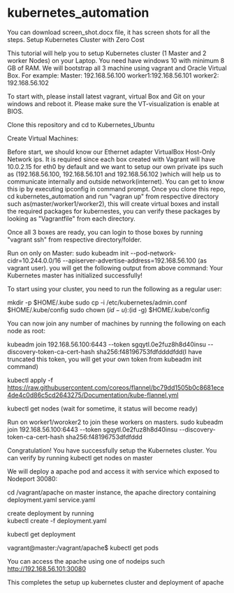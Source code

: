 # kubernetes_automation
You can download screen_shot.docx file, it has screen shots for all the steps.
Setup Kubernetes Cluster with Zero Cost

This tutorial will help you to setup Kubernetes cluster (1 Master and 2 worker Nodes) on your Laptop. You need have windows 10 with minimum 8 GB of RAM. We will bootstrap all 3 machine using vagrant and Oracle Virtual Box.
For example:
Master: 192.168.56.100
worker1:192.168.56.101
worker2: 192.168.56.102

 To start with, please install latest vagrant, virtual Box and Git on your windows and reboot it. Please make sure the VT-visualization is enable at BIOS.

Clone this repository and cd to Kubernetes_Ubuntu
 
Create Virtual Machines:

Before start, we should know our Ethernet adapter VirtualBox Host-Only Network ips. It is required since each box created with Vagrant will have 10.0.2.15 for eth0 by default and we want to setup our own private ips such as (192.168.56.100, 192.168.56.101 and 192.168.56.102 )which will help us to communicate internally and outside network(internet). You can get to know this ip by executing ipconfig in command prompt.
Once you clone this repo, cd kubernetes_automation and run "vagran up" from respective directory such as(master/worker1/worker2), this will create virtual boxes and install the required packages for kubernestes, you can verify these packages by looking as "Vagrantfile" from each directory.

Once all 3 boxes are ready, you can login to those boxes by running "vagrant ssh" from respective directory/folder.

Run on only on Master:
sudo kubeadm init --pod-network-cidr=10.244.0.0/16 --apiserver-advertise-address=192.168.56.100 (as vagrant user).
you will get the following output from above command:
Your Kubernetes master has initialized successfully!

To start using your cluster, you need to run the following as a regular user:

 mkdir -p $HOME/.kube
 sudo cp -i /etc/kubernetes/admin.conf $HOME/.kube/config
 sudo chown $(id -u):$(id -g) $HOME/.kube/config


You can now join any number of machines by running the following on each node
as root:

kubeadm join 192.168.56.100:6443 --token sgqytl.0e2fuz8h8d40insu --discovery-token-ca-cert-hash sha256:f48196753fdfddddfdd(I have truncated this token, you will get your own token from kubeadm init command)

kubectl apply -f https://raw.githubusercontent.com/coreos/flannel/bc79dd1505b0c8681ece4de4c0d86c5cd2643275/Documentation/kube-flannel.yml
  
kubectl get nodes (wait for sometime, it status will become ready)

Run on worker1/woroker2 to join these workers on masters.
sudo kubeadm join 192.168.56.100:6443 --token sgqytl.0e2fuz8h8d40insu --discovery-token-ca-cert-hash sha256:f48196753dfdfddd
  
Congratulation! You have successfully setup the Kubernetes cluster. You can verify by running kubectl get nodes on master
 
We will deploy a apache pod and access it with service which exposed to Nodeport 30080:
 
cd /vagrant/apache on master instance, the apache directory containing 
deployment.yaml  service.yaml
 
create deployment by running   
kubectl create -f deployment.yaml
 
kubectl get deployment

vagrant@master:/vagrant/apache$ kubectl get pods

You can access the apache using one of nodeips such http://192.168.56.101:30080

This completes the setup up kubernetes cluster  and deployment of apache
